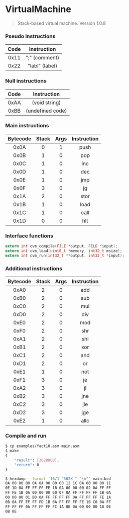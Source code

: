 # VirtualMachine
> Stack-based virtual machine. Version 1.0.8

### Pseudo instructions
Code | Instruction
:---: | :---: |
0x11 | ";" (comment)
0x22 | "labl" (label)

### Null instructions
Code | Instruction
:---: | :---: |
0xAA | (void string)
0xBB | (undefined code)

### Main instructions
Bytecode | Stack | Args | Instruction
:---: | :---: | :---: | :---: |
0x0A | 0 | 1 | push
0x0B | 1 | 0 | pop
0x0C | 1 | 0 | inc
0x0D | 1 | 0 | dec
0x0E | 1 | 0 | jmp
0x0F | 3 | 0 | jg
0x1A | 2 | 0 | stor
0x1B | 1 | 0 | load
0x1C | 1 | 0 | call
0x1D | 0 | 0 | hlt

### Interface functions
```c
extern int cvm_compile(FILE *output, FILE *input);
extern int cvm_load(uint8_t *memory, int32_t msize);
extern int cvm_run(int32_t **output, int32_t *input);
```

### Additional instructions
Bytecode | Stack | Args | Instruction
:---: | :---: | :---: | :---: |
0xA0 | 2 | 0 | add
0xB0 | 2 | 0 | sub
0xC0 | 2 | 0 | mul
0xD0 | 2 | 0 | div
0xE0 | 2 | 0 | mod
0xF0 | 2 | 0 | shr
0xA1 | 2 | 0 | shl
0xB1 | 2 | 0 | xor
0xC1 | 2 | 0 | and
0xD1 | 2 | 0 | or
0xE1 | 1 | 0 | not
0xF1 | 3 | 0 | je
0xA2 | 3 | 0 | jl
0xB2 | 3 | 0 | jne
0xC2 | 3 | 0 | jle
0xD2 | 3 | 0 | jge
0xE2 | 1 | 0 | allc

### Compile and run
```bash
$ cp examples/fact10.asm main.asm
$ make
{
	"result": [3628800],
	"return": 0
}
```

```bash
$ hexdump --format '16/1 "%02X " "\n"' main.bcd
0A 00 00 00 0A 0A 00 00 00 12 1C 0A 00 00 00 11
0E 1D 0A FF FF FF FE 1B 0A 00 00 00 02 0A FF FF
FF FE 1B 0A 00 00 00 60 0F 0A FF FF FF FF 1B 0A
00 00 00 01 B0 0A FF FF FF FF 0A FF FF FF FE 1A
0B 0A FF FF FF FD 1B 0A FF FF FF FE 1B C0 0A FF
FF FF FF 0A FF FF FF FC 1A 0B 0A 00 00 00 18 0E
0B 0E
```
